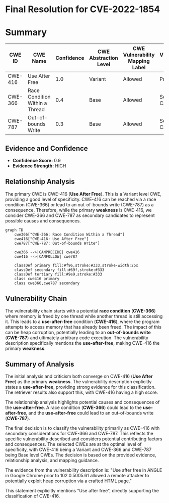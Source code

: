 # Final Resolution for CVE-2022-1854

# Summary
| CWE ID | CWE Name | Confidence | CWE Abstraction Level | CWE Vulnerability Mapping Label | CWE-Vulnerability Mapping Notes |
|---|---|---|---|---|---|
| CWE-416 | Use After Free | 1.0 | Variant | Allowed | Primary CWE |
| CWE-366 | Race Condition Within a Thread | 0.4 | Base | Allowed | Secondary Candidate |
| CWE-787 | Out-of-bounds Write | 0.3 | Base | Allowed | Secondary Candidate |

## Evidence and Confidence

*   **Confidence Score:** 0.9
*   **Evidence Strength:** HIGH

## Relationship Analysis
The primary CWE is CWE-416 (**Use After Free**). This is a Variant level CWE, providing a good level of specificity. CWE-416 can be reached via a race condition (CWE-366) or lead to an out-of-bounds write (CWE-787) as a consequence. Therefore, while the primary **weakness** is CWE-416, we consider CWE-366 and CWE-787 as secondary candidates to represent possible causes and consequences.

```mermaid
graph TD
    cwe366["CWE-366: Race Condition Within a Thread"]
    cwe416["CWE-416: Use After Free"]
    cwe787["CWE-787: Out-of-bounds Write"]
    
    cwe366 -->|CANPRECEDE| cwe416
    cwe416 -->|CANFOLLOW| cwe787
    
    classDef primary fill:#f96,stroke:#333,stroke-width:2px
    classDef secondary fill:#69f,stroke:#333
    classDef tertiary fill:#9e9,stroke:#333
    class cwe416 primary
    class cwe366,cwe787 secondary
```

## Vulnerability Chain
The vulnerability chain starts with a potential **race condition** (**CWE-366**) where memory is freed by one thread while another thread is still accessing it. This leads to a **use-after-free** condition (**CWE-416**), where the program attempts to access memory that has already been freed. The impact of this can be heap corruption, potentially leading to an **out-of-bounds write** (**CWE-787**) and ultimately arbitrary code execution. The vulnerability description specifically mentions the **use-after-free**, making CWE-416 the primary **weakness**.

## Summary of Analysis
The initial analysis and criticism both converge on CWE-416 (**Use After Free**) as the primary **weakness**. The vulnerability description explicitly states a **use-after-free**, providing strong evidence for this classification. The retriever results also support this, with CWE-416 having a high score.

The relationship analysis highlights potential causes and consequences of the **use-after-free**. A race condition (**CWE-366**) could lead to the **use-after-free**, and the **use-after-free** could lead to an out-of-bounds write (**CWE-787**).

The final decision is to classify the vulnerability primarily as CWE-416 with secondary considerations for CWE-366 and CWE-787. This reflects the specific vulnerability described and considers potential contributing factors and consequences. The selected CWEs are at the optimal level of specificity, with CWE-416 being a Variant and CWE-366 and CWE-787 being Base level CWEs. The decision is based on the provided evidence, relationship analysis, and mapping guidance.

The evidence from the vulnerability description is: "Use after free in ANGLE in Google Chrome prior to 102.0.5005.61 allowed a remote attacker to potentially exploit heap corruption via a crafted HTML page."

This statement explicitly mentions "Use after free", directly supporting the classification of CWE-416.